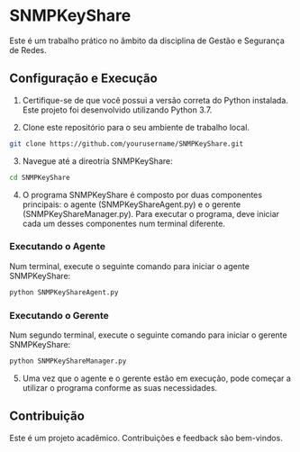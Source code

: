 # SNMPKeyShare

Este é um trabalho prático no âmbito da disciplina de Gestão e Segurança de Redes.

## Configuração e Execução

1. Certifique-se de que você possui a versão correta do Python instalada. Este projeto foi desenvolvido utilizando Python 3.7.

2. Clone este repositório para o seu ambiente de trabalho local.

```bash
git clone https://github.com/yourusername/SNMPKeyShare.git
```

3. Navegue até a direotría SNMPKeyShare:

```bash
cd SNMPKeyShare
```

4. O programa SNMPKeyShare é composto por duas componentes principais: o agente (SNMPKeyShareAgent.py) e o gerente (SNMPKeyShareManager.py). Para executar o programa, deve iniciar cada um desses componentes num terminal diferente.

### Executando o Agente

Num terminal, execute o seguinte comando para iniciar o agente SNMPKeyShare:

```bash
python SNMPKeyShareAgent.py
```

### Executando o Gerente

Num segundo terminal, execute o seguinte comando para iniciar o gerente SNMPKeyShare:

```bash
python SNMPKeyShareManager.py
```

5. Uma vez que o agente e o gerente estão em execução, pode começar a utilizar o programa conforme as suas necessidades.

## Contribuição

Este é um projeto acadêmico. Contribuições e feedback são bem-vindos.
